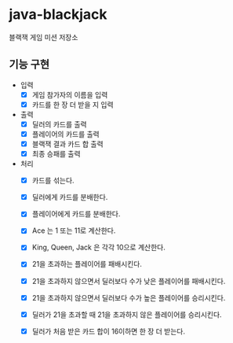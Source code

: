 # java-blackjack
블랙잭 게임 미션 저장소

## 기능 구현
- 입력
    - [x] 게임 참가자의 이름을 입력
    - [x] 카드를 한 장 더 받을 지 입력
- 출력
    - [x] 딜러의 카드를 출력
    - [x] 플레이어의 카드를 출력
    - [x] 블랙잭 결과 카드 합 출력
    - [x] 최종 승패를 출력
- 처리
    - [x] 카드를 섞는다.
    - [x] 딜러에게 카드를 분배한다.
    - [x] 플레이어에게 카드를 분배한다.
    - [x] Ace 는 1 또는 11로 계산한다.
    - [x] King, Queen, Jack 은 각각 10으로 계산한다.
    - [x] 21을 초과하는 플레이어를 패배시킨다.
    - [x] 21을 초과하지 않으면서 딜러보다 수가 낮은 플레이어를 패배시킨다.
    - [x] 21을 초과하지 않으면서 딜러보다 수가 높은 플레이어를 승리시킨다.
    - [x] 딜러가 21을 초과할 때 21을 초과하지 않은 플레이어를 승리시킨다.
    - [x] 딜러가 처음 받은 카드 합이 16이하면 한 장 더 받는다.
  